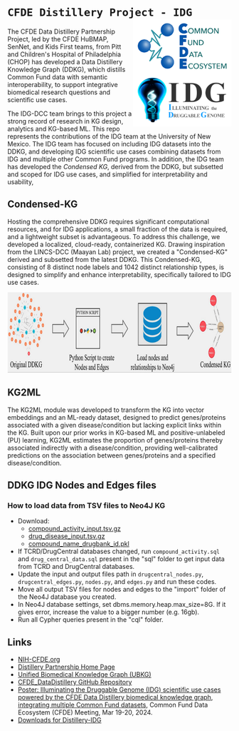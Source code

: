 # `CFDE Distillery Project - IDG` <img align="right" src="doc/images/cfde_logo_above_idg_logo.png" height="240">

The CFDE Data Distillery Partnership Project, led by the CFDE HuBMAP, SenNet, and Kids
First teams, from Pitt and Children's Hospital of Philadelphia (CHOP) has developed a
Data Distillery Knowledge Graph (DDKG), which distills Common Fund data with semantic
interoperability, to support integrative biomedical research questions and 
scientific use cases.

The IDG-DCC team brings to this project a strong record of research in KG design,
analytics and KG-based ML. This repo represents the contributions of the IDG team
at the University of New Mexico. The IDG team has focused on including IDG datasets
into the DDKG, and developing IDG scientific use cases combining datasets from IDG and multiple
other Common Fund programs. In addition, the IDG team has developed the _Condensed KG_,
derived from the DDKG, but subsetted and scoped for IDG use cases, and simplified for
interpretability and usability, 

## Condensed-KG

Hosting the comprehensive DDKG requires significant computational resources, and for IDG 
applications, a small fraction of the data is required, and a lightweight subset is advantageous.
To address this challenge, we developed a localized, cloud-ready, containerized KG.
Drawing inspiration from the LINCS-DCC (Maayan Lab) project, we
created a "Condensed-KG" derived and subsetted from the latest DDKG. This Condensed-KG,
consisting of 8 distinct node labels and 1042 distinct relationship types, is designed to simplify
and enhance interpretability, specifically tailored to IDG use cases.

<img src="doc/images/DDKG_to_CKG_workflow.png" height="180">

## KG2ML

The KG2ML module was developed
to transform the KG into vector embeddings and an ML-ready dataset, designed
to predict genes/proteins associated with a given disease/condition
but lacking explicit links within the KG. Built upon our prior works in KG-based ML and
positive-unlabeled (PU) learning, KG2ML estimates the proportion of genes/proteins 
thereby associated indirectly with a disease/condition, providing well-calibrated
predictions on the association between genes/proteins and a specified disease/condition.

## DDKG IDG Nodes and Edges files


### How to load data from TSV files to Neo4J KG

- Download:
  -  [compound_activity_input.tsv.gz](https://unmtid-dbs.net/download/cfde/distillery/compound_activity_input.tsv.gz)
  -  [drug_disease_input.tsv.gz](https://unmtid-dbs.net/download/cfde/distillery/drug_disease_input.tsv.gz)
  -  [compound_name_drugbank_id.pkl](https://unmtid-dbs.net/download/cfde/distillery/compound_name_drugbank_id.pkl)
- If TCRD/DrugCentral databases changed, run `compound_activity.sql` and `drug_central_data.sql` present in the "sql" folder to get input data from TCRD and DrugCentral databases.
- Update the input and output files path in `drugcentral_nodes.py`, `drugcentral_edges.py`, `nodes.py`, and `edges.py` and run these codes.
- Move all output TSV files for nodes and edges to the "import" folder of the Neo4J database you created.
- In Neo4J database settings, set dbms.memory.heap.max\_size=8G. If it gives error, increase the value to a bigger number (e.g. 16gb).
- Run all Cypher queries present in the "cql" folder.

## Links

 * [NIH-CFDE.org](https://www.nih-cfde.org/)
 * [Distillery Partnership Home Page](https://github.com/nih-cfde/data-distillery/)
 * [Unified Biomedical Knowledge Graph (UBKG)](https://ubkg.docs.xconsortia.org/)
 * [CFDE_DataDistillery GitHub Repository](https://github.com/TaylorResearchLab/CFDE_DataDistillery)
 * [Poster: Illuminating the Druggable Genome (IDG) scientific use cases powered by the CFDE Data Distillery biomedical knowledge graph, integrating multiple Common Fund datasets](https://doi.org/10.5281/zenodo.10895777), Common Fund Data Ecosystem (CFDE) Meeting, Mar 19-20, 2024. 
 * [Downloads for Distillery-IDG](https://unmtid-dbs.net/download/cfde/distillery/)
